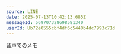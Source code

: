 ```yaml
---
source: LINE
date: 2025-07-13T10:42:13.685Z
messageId: 569707328698581340
userId: Ub72e0555cbf4df6c5440b4dc7993c71d
---
```


音声でのメモ